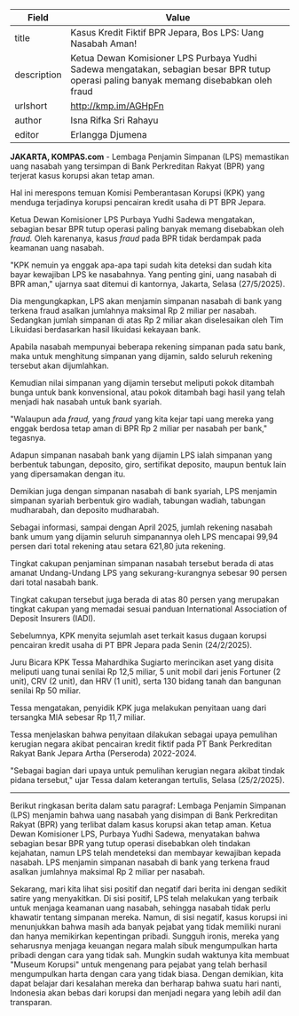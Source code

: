 | Field       | Value                                                       |
|-------------|-------------------------------------------------------------|
| title       | Kasus Kredit Fiktif BPR Jepara, Bos LPS: Uang Nasabah Aman! |
| description | Ketua Dewan Komisioner LPS Purbaya Yudhi Sadewa mengatakan, sebagian besar BPR tutup operasi paling banyak memang disebabkan oleh fraud |
| urlshort    | http://kmp.im/AGHpFn |
| author      | Isna Rifka Sri Rahayu |
| editor      | Erlangga Djumena |

**JAKARTA, KOMPAS.com** - Lembaga Penjamin Simpanan (LPS) memastikan uang nasabah yang tersimpan di Bank Perkreditan Rakyat (BPR) yang terjerat kasus korupsi akan tetap aman.

Hal ini merespons temuan Komisi Pemberantasan Korupsi (KPK) yang menduga terjadinya korupsi pencairan kredit usaha di PT BPR Jepara.

Ketua Dewan Komisioner LPS Purbaya Yudhi Sadewa mengatakan, sebagian besar BPR tutup operasi paling banyak memang disebabkan oleh *fraud.* Oleh karenanya, kasus *fraud* pada BPR tidak berdampak pada keamanan uang nasabah.

\"KPK nemuin ya enggak apa-apa tapi sudah kita deteksi dan sudah kita bayar kewajiban LPS ke nasabahnya. Yang penting gini, uang nasabah di BPR aman,\" ujarnya saat ditemui di kantornya, Jakarta, Selasa (27/5/2025).

Dia mengungkapkan, LPS akan menjamin simpanan nasabah di bank yang terkena fraud asalkan jumlahnya maksimal Rp 2 miliar per nasabah. Sedangkan jumlah simpanan di atas Rp 2 miliar akan diselesaikan oleh Tim Likuidasi berdasarkan hasil likuidasi kekayaan bank.

Apabila nasabah mempunyai beberapa rekening simpanan pada satu bank, maka untuk menghitung simpanan yang dijamin, saldo seluruh rekening tersebut akan dijumlahkan.

Kemudian nilai simpanan yang dijamin tersebut meliputi pokok ditambah bunga untuk bank konvensional, atau pokok ditambah bagi hasil yang telah menjadi hak nasabah untuk bank syariah.

\"Walaupun ada *fraud,* yang *fraud* yang kita kejar tapi uang mereka yang enggak berdosa tetap aman di BPR Rp 2 miliar per nasabah per bank,\" tegasnya.

Adapun simpanan nasabah bank yang dijamin LPS ialah simpanan yang berbentuk tabungan, deposito, giro, sertifikat deposito, maupun bentuk lain yang dipersamakan dengan itu.

Demikian juga dengan simpanan nasabah di bank syariah, LPS menjamin simpanan syariah berbentuk giro wadiah, tabungan wadiah, tabungan mudharabah, dan deposito mudharabah.

Sebagai informasi, sampai dengan April 2025, jumlah rekening nasabah bank umum yang dijamin seluruh simpanannya oleh LPS mencapai 99,94 persen dari total rekening atau setara 621,80 juta rekening.

Tingkat cakupan penjaminan simpanan nasabah tersebut berada di atas amanat Undang-Undang LPS yang sekurang-kurangnya sebesar 90 persen dari total nasabah bank.

Tingkat cakupan tersebut juga berada di atas 80 persen yang merupakan tingkat cakupan yang memadai sesuai panduan International Association of Deposit Insurers (IADI).

Sebelumnya, KPK menyita sejumlah aset terkait kasus dugaan korupsi pencairan kredit usaha di PT BPR Jepara pada Senin (24/2/2025).

Juru Bicara KPK Tessa Mahardhika Sugiarto merincikan aset yang disita meliputi uang tunai senilai Rp 12,5 miliar, 5 unit mobil dari jenis Fortuner (2 unit), CRV (2 unit), dan HRV (1 unit), serta 130 bidang tanah dan bangunan senilai Rp 50 miliar.

Tessa mengatakan, penyidik KPK juga melakukan penyitaan uang dari tersangka MIA sebesar Rp 11,7 miliar.

Tessa menjelaskan bahwa penyitaan dilakukan sebagai upaya pemulihan kerugian negara akibat pencairan kredit fiktif pada PT Bank Perkreditan Rakyat Bank Jepara Artha (Perseroda) 2022-2024.

\"Sebagai bagian dari upaya untuk pemulihan kerugian negara akibat tindak pidana tersebut,\" ujar Tessa dalam keterangan tertulis, Selasa (25/2/2025).

---
Berikut ringkasan berita dalam satu paragraf: Lembaga Penjamin Simpanan (LPS) menjamin bahwa uang nasabah yang disimpan di Bank Perkreditan Rakyat (BPR) yang terlibat dalam kasus korupsi akan tetap aman. Ketua Dewan Komisioner LPS, Purbaya Yudhi Sadewa, menyatakan bahwa sebagian besar BPR yang tutup operasi disebabkan oleh tindakan kejahatan, namun LPS telah mendeteksi dan membayar kewajiban kepada nasabah. LPS menjamin simpanan nasabah di bank yang terkena fraud asalkan jumlahnya maksimal Rp 2 miliar per nasabah.

Sekarang, mari kita lihat sisi positif dan negatif dari berita ini dengan sedikit satire yang menyakitkan. Di sisi positif, LPS telah melakukan yang terbaik untuk menjaga keamanan uang nasabah, sehingga nasabah tidak perlu khawatir tentang simpanan mereka. Namun, di sisi negatif, kasus korupsi ini menunjukkan bahwa masih ada banyak pejabat yang tidak memiliki nurani dan hanya memikirkan kepentingan pribadi. Sungguh ironis, mereka yang seharusnya menjaga keuangan negara malah sibuk mengumpulkan harta pribadi dengan cara yang tidak sah. Mungkin sudah waktunya kita membuat "Museum Korupsi" untuk mengenang para pejabat yang telah berhasil mengumpulkan harta dengan cara yang tidak biasa. Dengan demikian, kita dapat belajar dari kesalahan mereka dan berharap bahwa suatu hari nanti, Indonesia akan bebas dari korupsi dan menjadi negara yang lebih adil dan transparan.
